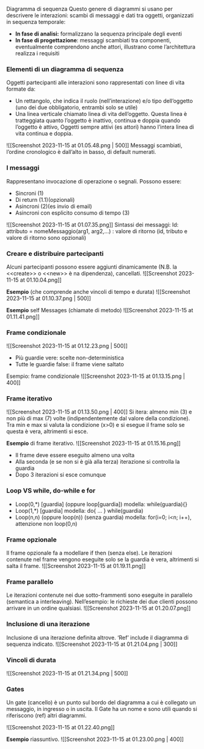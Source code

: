 Diagramma di sequenza
Questo genere di diagrammi si usano per descrivere le interazioni: scambi di messaggi e dati tra oggetti, organizzati in sequenza temporale:
- **In fase di analisi:** formalizzano la sequenza principale degli eventi
- **In fase di progettazione**: messaggi scambiati tra componenti, eventualmente comprendono anche attori, illustrano come l’architettura realizza i requisiti

### Elementi di un diagramma di sequenza
Oggetti partecipanti alle interazioni sono rappresentati con linee di vita formate da:
- Un rettangolo, che indica il ruolo (nell’interazione) e/o tipo dell’oggetto (uno dei due obbligatorio, entrambi solo se utile)
- Una linea verticale chiamato linea di vita dell’oggetto. Questa linea è tratteggiata quanto l’oggetto è inattivo, continua e doppia quando l’oggetto è attivo, Oggetti sempre attivi (es attori) hanno l’intera linea di vita continua e doppia.

![[Screenshot 2023-11-15 at 01.05.48.png | 500]]
Messaggi scambiati, l’ordine cronologico è dall’alto in basso, di default numerati.
### I messaggi
Rappresentano invocazione di operazione o segnali. Possono essere:
- Sincroni (1)
- Di return (1.1)(opzionali)
- Asincroni (2)(es invio di email)
- Asincroni con esplicito consumo di tempo (3)

![[Screenshot 2023-11-15 at 01.07.35.png]]
Sintassi dei messaggi: Id: attributo = nomeMessaggio(arg1, arg2,…) : valore di ritorno (id, tributo e valore di ritorno sono opzionali)

### Creare e distribuire partecipanti
Alcuni partecipanti possono essere aggiunti dinamicamente (N.B. la \<\<create>> o \<\<new>> è na dipendenza), cancellati.
![[Screenshot 2023-11-15 at 01.10.04.png]]

**Esempio** (che comprende anche vincoli di tempo e durata)
![[Screenshot 2023-11-15 at 01.10.37.png | 500]]

**Esempio** self Messages (chiamate di metodo)
![[Screenshot 2023-11-15 at 01.11.41.png]]
### Frame condizionale
![[Screenshot 2023-11-15 at 01.12.23.png | 500]]
- Più guardie vere: scelte non-deterministica
- Tutte le guardie false: il frame viene saltato

Esempio: frame condizionale
![[Screenshot 2023-11-15 at 01.13.15.png | 400]]
### Frame iterativo
![[Screenshot 2023-11-15 at 01.13.50.png | 400]]
Si itera: almeno min (3) e non più di max (7) volte (indipendentemente dal valore della condizione). Tra min e max si valuta la condizione (x>0) e si esegue il frame solo se questa è vera, altrimenti si esce.

**Esempio** di frame iterativo.
![[Screenshot 2023-11-15 at 01.15.16.png]]
- Il frame deve essere eseguito almeno una volta
- Alla seconda (e se non si è già alla terza) iterazione si controlla la guardia
- Dopo 3 iterazioni si esce comunque
### Loop VS while, do-while e for
- Loop(0,*) \[guardia\] (oppure loop\[guardia\]) modella: while(guardia){}
- Loop(1,*) \[guardia\] modella: do{ … } while(guardia)
- Loop(n,n) (oppure loop(n)) (senza guardia) modella: for(i=0; i<n; i++), attenzione non loop(0,n)
### Frame opzionale
Il frame opzionale fa a modellare if then (senza else). Le iterazioni contenute nel frame vengono eseguite solo se la guardia è vera, altrimenti si salta il frame.
![[Screenshot 2023-11-15 at 01.19.11.png]]
### Frame parallelo
Le iterazioni contenute nei due sotto-frammenti sono eseguite in parallelo (semantica a interleaving). Nell’esempio: le richieste dei due clienti possono arrivare in un ordine qualsiasi. 
![[Screenshot 2023-11-15 at 01.20.07.png]]
### Inclusione di una iterazione
Inclusione di una iterazione definita altrove. ‘Ref’ include il diagramma di sequenza indicato.
![[Screenshot 2023-11-15 at 01.21.04.png | 300]]
### Vincoli di durata
![[Screenshot 2023-11-15 at 01.21.34.png | 500]]
### Gates
Un gate (cancello) è un punto sul bordo del diagramma a cui è collegato un messaggio, in ingresso o in uscita. Il Gate ha un nome e sono utili quando si riferiscono (ref) altri diagrammi.

![[Screenshot 2023-11-15 at 01.22.40.png]]

**Esempio** riassuntivo.
![[Screenshot 2023-11-15 at 01.23.00.png | 400]]